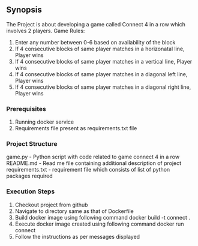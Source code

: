 ## Synopsis

The Project is about developing a game called Connect 4 in a row which involves 2 players.
Game Rules:
1. Enter any number between 0-6 based on availability of the block
2. If 4 consecutive blocks of same player matches in a horizonatal line, Player wins
3. If 4 consecutive blocks of same player matches in a vertical line, Player wins
3. If 4 consecutive blocks of same player matches in a diagonal left line, Player wins
4. If 4 consecutive blocks of same player matches in a diagonal right line, Player wins


### Prerequisites

1. Running docker service
2. Requirements file present as requirements.txt file

### Project Structure
game.py - Python script with code related to game connect 4 in a row
README.md - Read me file containing additional description of project
requirements.txt - requirement file which consists of list of python packages required

### Execution Steps
1. Checkout project from github
2. Navigate to directory same as that of Dockerfile
3. Build docker image using following command
docker build -t connect .
4. Execute docker image created using following command
docker run connect
5. Follow the instructions as per messages displayed
